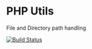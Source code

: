 PHP Utils
=========

File and Directory path handling

[![Build Status](https://travis-ci.org/dontdrinkandroot/path.php.svg?branch=master)](https://travis-ci.org/dontdrinkandroot/path.php)
